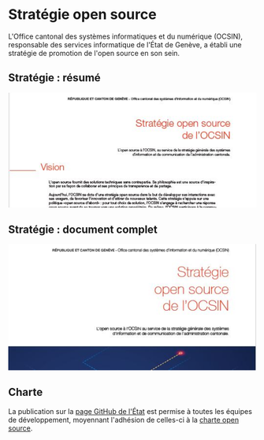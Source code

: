# Stratégie open source

L'Office cantonal des systèmes informatiques et du numérique (OCSIN),
responsable des services informatique de l'État de Genève,
a établi une stratégie de promotion de l'open source en son sein.

## Stratégie : résumé

[![](./images/resume.jpg)](./resume_strategie_open_source_v05.pdf)

## Stratégie : document complet

[![](./images/strategie.jpg)](./strategie_open_source_v09.pdf)

## Charte

La publication sur la
[page GitHub de l'État](https://github.com/republique-et-canton-de-geneve)
est permise à toutes les équipes de développement, moyennant l'adhésion
de celles-ci à la
[charte open source](./charte_open_source.md).
